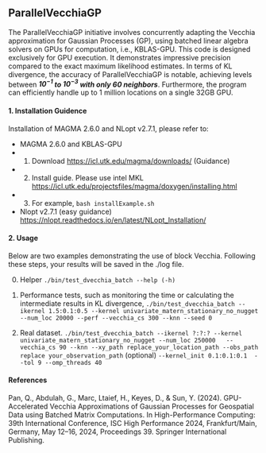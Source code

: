 ## ParallelVecchiaGP
The ParallelVecchiaGP initiative involves concurrently adapting the Vecchia approximation for Gaussian Processes (GP), using batched linear algebra solvers on GPUs for computation, i.e., KBLAS-GPU. This code is designed exclusively for GPU execution. It demonstrates impressive precision compared to the exact maximum likelihood estimates. In terms of KL divergence, the accuracy of ParallelVecchiaGP is notable, achieving levels between ***$`\boldsymbol{10^{-1}} `$ to $` \boldsymbol{10^{-3}}`$ with only 60 neighbors***. Furthermore, the program can efficiently handle up to 1 million locations on a single 32GB GPU.

#### 1. Installation Guidence

Installation of MAGMA 2.6.0 and NLopt v2.7.1, please refer to:

  - MAGMA 2.6.0 and KBLAS-GPU
  - 1. Download https://icl.utk.edu/magma/downloads/ (Guidance) 
  - 2. Install guide. Please use intel MKL https://icl.utk.edu/projectsfiles/magma/doxygen/installing.html
  - 3. For example, `bash installExample.sh`
  - Nlopt v2.7.1 (easy guidance) https://nlopt.readthedocs.io/en/latest/NLopt_Installation/

#### 2. Usage 

Below are two examples demonstrating the use of block Vecchia. Following these steps, your results will be saved in the ./log file.

0. Helper 
`./bin/test_dvecchia_batch --help (-h)`

1. Performance tests, such as monitoring the time or calculating the intermediate results in KL divergence,
`./bin/test_dvecchia_batch --ikernel 1.5:0.1:0.5 --kernel univariate_matern_stationary_no_nugget --num_loc 20000 --perf --vecchia_cs 300 --knn --seed 0`

2. Real dataset.
`./bin/test_dvecchia_batch --ikernel ?:?:? --kernel univariate_matern_stationary_no_nugget --num_loc 250000   --vecchia_cs 90 --knn --xy_path replace_your_location_path --obs_path replace your_observation_path`
(optional)
`--kernel_init 0.1:0.1:0.1  --tol 9 --omp_threads 40`

#### References
Pan, Q., Abdulah, G., Marc, Ltaief, H., Keyes, D., & Sun, Y. (2024). GPU-Accelerated Vecchia Approximations  of Gaussian Processes for Geospatial Data using Batched Matrix Computations. In High-Performance Computing: 39th International Conference, ISC High Performance 2024, Frankfurt/Main, Germany, May 12–16, 2024, Proceedings 39. Springer International Publishing.

